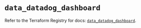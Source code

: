 # `data_datadog_dashboard`

Refer to the Terraform Registry for docs: [`data_datadog_dashboard`](https://registry.terraform.io/providers/datadog/datadog/3.78.0/docs/data-sources/dashboard).
